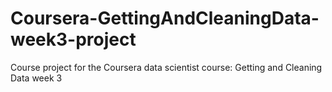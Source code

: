 # Coursera-GettingAndCleaningData-week3-project
Course project for the Coursera data scientist course: Getting and Cleaning Data week 3
